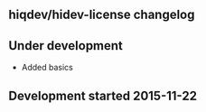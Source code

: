 hiqdev/hidev-license changelog
------------------------------

## Under development

- Added basics

## Development started 2015-11-22

